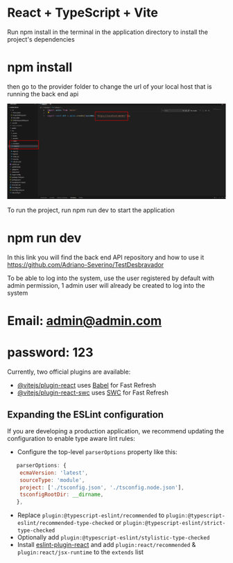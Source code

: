 # React + TypeScript + Vite

Run npm install in the terminal in the application directory to install the project's dependencies
# npm install

then go to the provider folder to change the url of your local host that is running the back end api

<p align="left">
  <img src="https://raw.githubusercontent.com/Adriano-Severino/FrontEndTestDesbravador/master/configuracao1.png?token=GHSAT0AAAAAACIVFHFN42OZEB3TBXF4AEQ4ZKEESJA" alt="accessibility text">
</p>


To run the project, run npm run dev to start the application
# npm run dev

In this link you will find the back end API repository and how to use it
https://github.com/Adriano-Severino/TestDesbravador

To be able to log into the system, use the user registered by default with admin permission, 1 admin user will already be created to log into the system 
# Email: admin@admin.com 
# password: 123



Currently, two official plugins are available:

- [@vitejs/plugin-react](https://github.com/vitejs/vite-plugin-react/blob/main/packages/plugin-react/README.md) uses [Babel](https://babeljs.io/) for Fast Refresh
- [@vitejs/plugin-react-swc](https://github.com/vitejs/vite-plugin-react-swc) uses [SWC](https://swc.rs/) for Fast Refresh

## Expanding the ESLint configuration

If you are developing a production application, we recommend updating the configuration to enable type aware lint rules:

- Configure the top-level `parserOptions` property like this:

```js
   parserOptions: {
    ecmaVersion: 'latest',
    sourceType: 'module',
    project: ['./tsconfig.json', './tsconfig.node.json'],
    tsconfigRootDir: __dirname,
   },
```

- Replace `plugin:@typescript-eslint/recommended` to `plugin:@typescript-eslint/recommended-type-checked` or `plugin:@typescript-eslint/strict-type-checked`
- Optionally add `plugin:@typescript-eslint/stylistic-type-checked`
- Install [eslint-plugin-react](https://github.com/jsx-eslint/eslint-plugin-react) and add `plugin:react/recommended` & `plugin:react/jsx-runtime` to the `extends` list
